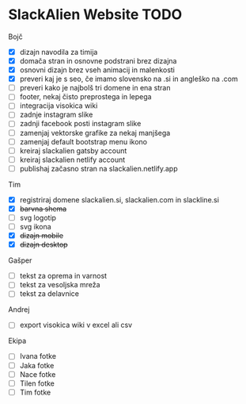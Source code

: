 # SlackAlien Website TODO

Bojč

- [x] dizajn navodila za timija
- [x] domača stran in osnovne podstrani brez dizajna
- [x] osnovni dizajn brez vseh animacij in malenkosti
- [x] preveri kaj je s seo, če imamo slovensko na .si in angleško na .com
- [ ] preveri kako je najbolš tri domene in ena stran
- [ ] footer, nekaj čisto preprostega in lepega
- [ ] integracija visokica wiki
- [ ] zadnje instagram slike
- [ ] zadnji facebook posti instagram slike
- [ ] zamenjaj vektorske grafike za nekaj manjšega
- [ ] zamenjaj default bootstrap menu ikono
- [ ] kreiraj slackalien gatsby account
- [ ] kreiraj slackalien netlify account
- [ ] publishaj začasno stran na slackalien.netlify.app

Tim

- [x] registriraj domene slackalien.si, slackalien.com in slackline.si
- [x] ~~barvna shema~~
- [ ] svg logotip
- [ ] svg ikona
- [x] ~~dizajn mobile~~
- [x] ~~dizajn desktop~~

Gašper

- [ ] tekst za oprema in varnost
- [ ] tekst za vesoljska mreža
- [ ] tekst za delavnice

Andrej

- [ ] export visokica wiki v excel ali csv

Ekipa

- [ ] Ivana fotke
- [ ] Jaka fotke
- [ ] Nace fotke
- [ ] Tilen fotke
- [ ] Tim fotke
